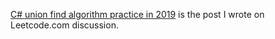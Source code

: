[C# union find algorithm practice in 2019](https://leetcode.com/problems/smallest-string-with-swaps/discuss/388924/C-union-find-algorithm-practice-in-2019) is the post I wrote on Leetcode.com discussion. 
